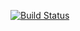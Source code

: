 [![Build Status](https://app.travis-ci.com/aaqilkhoja/swe1-app.svg?branch=main)](https://app.travis-ci.com/aaqilkhoja/swe1-app)

